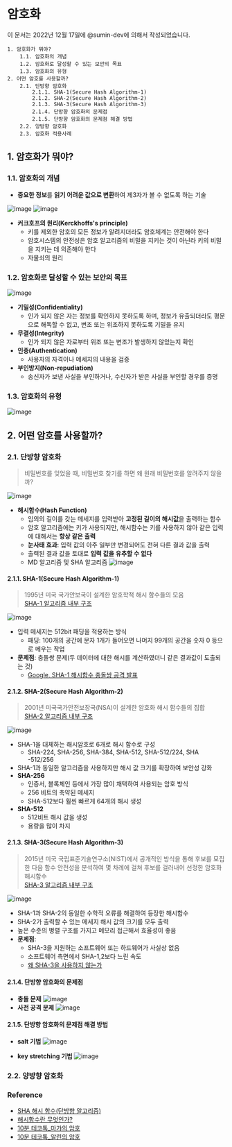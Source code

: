 # 암호화

이 문서는 2022년 12월 17일에 @sumin-dev에 의해서 작성되었습니다.

```
1. 암호화가 뭐야?
    1.1. 암호화의 개념
    1.2. 암호화로 달성할 수 있는 보안의 목표
    1.3. 암호화의 유형
2. 어떤 암호를 사용할까?
    2.1. 단방향 암호화
        2.1.1. SHA-1(Secure Hash Algorithm-1)
        2.1.2. SHA-2(Secure Hash Algorithm-2)
        2.1.3. SHA-3(Secure Hash Algorithm-3)
        2.1.4. 단방향 암호화의 문제점
        2.1.5. 단방향 암호화의 문제점 해결 방법
    2.2. 양방향 암호화
    2.3. 암호화 적용사례
```

## 1. 암호화가 뭐야?
### 1.1. 암호화의 개념
- **중요한 정보**를 **읽기 어려운 값으로 변환**하여 제3자가 볼 수 없도록 하는 기술

![image](https://user-images.githubusercontent.com/109029407/208230942-f35b37fd-6de5-4905-bc77-f249b20cb275.png)
![image](https://user-images.githubusercontent.com/109029407/208230959-0a5ab87c-7aae-4125-92a4-37939b36fc7b.png)

- **커크호프의 원리(Kerckhoffs's principle)**
    - 키를 제외한 암호의 모든 정보가 알려지더라도 암호체계는 안전해야 한다
    - 암호시스템의 안전성은 암호 알고리즘의 비밀을 지키는 것이 아닌라 키의 비밀을 지키는 데 의존해야 한다
    - 자물쇠의 원리

### 1.2. 암호화로 달성할 수 있는 보안의 목표
![image](https://user-images.githubusercontent.com/109029407/208235657-86988631-70c0-4657-992c-1403b98acd8d.png)

- **기밀성(Confidentiality)** 
    - 인가 되지 않은 자는 정보를 확인하지 못하도록 하며, 정보가 유출되더라도 평문으로 해독할 수 없고, 변조 또는 위조하지 못하도록 기밀을 유지
- **무결성(Integrity)**
    - 인가 되지 않은 자로부터 위조 또는 변조가 발생하지 않았는지 확인
- **인증(Authentication)**
    - 사용자의 자격이나 메세지의 내용을 검증
- **부인방지(Non-repudiation)**
    - 송신자가 보낸 사실을 부인하거나, 수신자가 받은 사실을 부인할 경우를 증명

### 1.3. 암호화의 유형
![image](https://user-images.githubusercontent.com/109029407/208232019-0b116226-6c9e-4e32-999d-322f6bbb51a1.png)

## 2. 어떤 암호를 사용할까?
### 2.1. 단방향 암호화
> 비밀번호를 잊었을 때, 비밀번호 찾기를 하면 왜 원래 비밀번호를 알려주지 않을까?

![image](https://user-images.githubusercontent.com/109029407/208232355-2b85d8e8-9f30-4ae0-8f61-5e5da0d62dd3.png)

- **해시함수(Hash Function)**
    - 임의의 길이를 갖는 메세지를 입력받아 **고정된 길이의 해시값**을 출력하는 함수
    - 암호 알고리즘에는 키가 사용되지만, 해시함수는 키를 사용하지 않아 같은 입력에 대해서는 **항상 같은 출력**
    - **눈사태 효과**: 입력 값의 아주 일부만 변경되어도 전혀 다른 결과 값을 출력
    - 출력된 결과 값을 토대로 **입력 값을 유추할 수 없다**
    - MD 알고리즘 및 SHA 알고리즘
    ![image](https://user-images.githubusercontent.com/109029407/208234545-24c5e58e-5df1-4f5a-b849-39321c932748.png)

#### 2.1.1. SHA-1(Secure Hash Algorithm-1)
> 1995년 미국 국가안보국이 설계한 암호학적 해시 함수들의 모음  
> [SHA-1 알고리즘 내부 구조](https://xilinx.github.io/Vitis_Libraries/security/2019.2/guide_L1/internals/sha1.html)

![image](https://user-images.githubusercontent.com/109029407/208233057-b8bbb1a9-3464-4fa1-827b-16e6be679e1f.png)

- 입력 메세지는 512bit 패딩을 적용하는 방식
    - 패딩: 100개의 공간에 문자 1개가 들어오면 나머지 99개의 공간을 숫자 0 등으로 메우는 작업
- **문제점**: 충돌쌍 문제(두 데이터에 대한 해시를 계산하였더니 같은 결과값이 도출되는 것) 
    - [Google, SHA-1 해시함수 충돌쌍 공격 발표](https://cpuu.postype.com/post/580053)


#### 2.1.2. SHA-2(Secure Hash Algorithm-2)
> 2001년 미국국가안전보장국(NSA)이 설계한 암호화 해시 함수들의 집합  
> [SHA-2 알고리즘 내부 구조](https://xilinx.github.io/Vitis_Libraries/security/2019.2/guide_L1/internals/sha2.html)

![image](https://user-images.githubusercontent.com/109029407/208234198-d255a1be-bc57-489b-b258-a673e87fc639.png)

- SHA-1을 대체하는 해시암호로 6개로 해시 함수로 구성
    - SHA-224, SHA-256, SHA-384, SHA-512, SHA-512/224, SHA -512/256
- SHA-1과 동일한 알고리즘을 사용하지만 해시 값 크기를 확장하여 보안성 강화 
- **SHA-256**
    - 인증서, 블록체인 등에서 가장 많이 채택하여 사용되는 암호 방식
    - 256 비트의 축약된 메세지
    - SHA-512보다 훨씬 빠르게 64개의 해시 생성
- **SHA-512**
    - 512비트 해시 값을 생성
    - 용량을 많이 차지

#### 2.1.3. SHA-3(Secure Hash Algorithm-3)
> 2015년 미국 국립표준기술연구소(NIST)에서 공개적인 방식을 통해 후보를 모집한 다음 함수 안전성을 분석하여 몇 차례에 걸쳐 후보를 걸러내어 선정한 암호화 해시함수  
> [SHA-3 알고리즘 내부 구조](https://xilinx.github.io/Vitis_Libraries/security/2019.2/guide_L1/internals/sha3.html)

![image](https://user-images.githubusercontent.com/109029407/208234676-8bc2898e-0f53-4bc1-bfa3-ab5a61a4399c.png)

- SHA-1과 SHA-2의 동일한 수학적 오류를 해결하여 등장한 해시함수
- SHA-2가 출력할 수 있는 메세지 해시 값의 크기를 모두 출력
- 높은 수준의 병렬 구조를 가지고 메모리 접근해서 효율성이 좋음
- **문제점**:
    - SHA-3을 지원하는 소프트웨어 또는 하드웨어가 사실상 없음
    - 소프트웨어 측면에서 SHA-1,2보다 느린 속도
    - [왜 SHA-3을 사용하지 않는가](https://www.itworld.co.kr/news/108321)

#### 2.1.4. 단방향 암호화의 문제점
- **충돌 문제**
![image](https://user-images.githubusercontent.com/109029407/208235211-69717df0-8c60-4b0b-9f5b-0ef3fbada7ff.png)
- **사전 공격 문제**
![image](https://user-images.githubusercontent.com/109029407/208235249-afa029ef-91c2-461b-a86e-15c539124128.png)

#### 2.1.5. 단방향 암호화의 문제점 해결 방법
- **salt 기법**
![image](https://user-images.githubusercontent.com/109029407/208235308-ff4e330c-60af-4d38-9139-731bf9ba5c30.png)

- **key stretching 기법**
![image](https://user-images.githubusercontent.com/109029407/208235334-0325bd84-e941-4722-a36f-037c0db1dd7d.png)


### 2.2. 양방향 암호화
### Reference
- [SHA 해시 함수(단방향 알고리즘)](https://egg-stone.tistory.com/19)
- [해시함수란 무엇인가?](https://steemit.com/kr/@yahweh87/2)
- [10분 테코톡_마갸의 암호](https://www.youtube.com/watch?v=itehKMMBVjc&t=182s)
- [10분 테코톡_알린의 암호](https://www.youtube.com/watch?v=UJDB6e8s1Fg)
